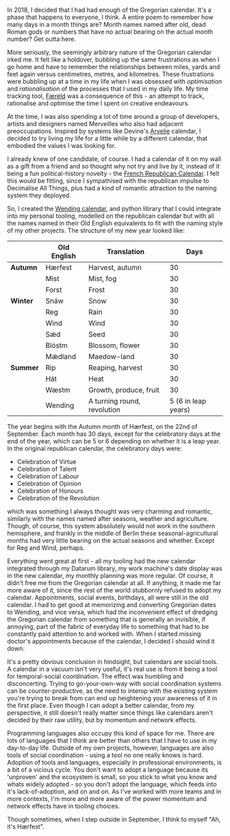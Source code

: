 In 2018, I decided that I had had enough of the Gregorian calendar. It's a phase
that happens to everyone, I think. A entire poem to remember how many days in a
month things are? Month names named after old, dead Roman gods or numbers that
have no actual bearing on the actual month number? Get outta here.

More seriously, the seemingly arbitrary nature of the Gregorian calendar irked
me. It felt like a holdover, bubbling up the same frustrations as when I go home
and have to remember the relationships between miles, yards and feet again versus
centimetres, metres, and kilometres. These frustrations were bubbling up at a time
in my life when I was obsessed with *optimisation* and *rationalisation* of the
processes that I used in my daily life. My time tracking tool, [Færeld](https://github.com/autophagy/faereld)
was a consequence of this - an attempt to track, rationalise and optimise the
time I spent on creative endeavours.

At the time, I was also spending a lot of time around a group of developers, artists
and designers named Merveilles who also had adjacent preoccupations. Inspired
by systems like Devine's [Arvelie](https://wiki.xxiivv.com/site/arvelie.html) calendar,
I decided to try living my life for a little while by a different calendar, that
embodied the values I was looking for.

I already knew of one candidate, of course. I had a calendar of it on my wall as
a gift from a friend and so thought why not try and live by it, instead of it being
a fun political-history novelty - the [French Republican Calendar](https://en.wikipedia.org/wiki/French_Republican_calendar).
I felt this would be fitting, since I sympathised with the republican impulse
to Decimalise All Things, plus had a kind of romantic attraction to the naming
system they deployed.

So, I created the [Wending calendar](https://github.com/autophagy/datarum), and
python library that I could integrate into my personal tooling, modelled on the
republican calendar but with all the names named in their Old English equivalents
to fit with the naming style of my other projects. The structure of my new year
looked like:

| | Old English | Translation | Days |
| -- | -- | -- | -- |
| **Autumn** | Hærfest | Harvest, autumn | 30 |
| | Mist | Mist, fog | 30 |
| | Forst | Frost | 30 |
| **Winter** | Snáw | Snow | 30 |
| | Reg | Rain | 30 |
| | Wind | Wind | 30 |
| | Sǽd | Seed | 30 |
| | Blóstm | Blossom, flower | 30 |
| | Mǽdland | Maedow-land | 30 |
| **Summer** | Rip | Reaping, harvest | 30 |
| | Hát | Heat | 30 |
| | Wæstm | Growth, produce, fruit | 30 |
| | Wending | A turning round, revolution | 5 (6 in leap years) |

The year begins with the Autumn month of Hærfest, on the 22nd of September. Each
month has 30 days, except for the celebratory days at the end of the year, which
can be 5 or 6 depending on whether it is a leap year. In the original republican
calendar, the celebratory days were:

- Celebration of Virtue
- Celebration of Talent
- Celebration of Labour
- Celebration of Opinion
- Celebration of Honours
- Celebration of the Revolution

which was something I always thought was very charming and romantic, similarly
with the names named after seasons, weather and agriculture. Though, of course,
this system absolutely would not work in the southern hemisphere, and frankly
in the middle of Berlin these seasonal-agricultural months had very little
bearing on the actual seasons and whether. Except for Reg and Wind, perhaps.

Everything went great at first - all my tooling had the new calendar integrated
through my Datarum library, my work machine's date display was in the new calendar,
my monthly planning was more regular. Of course, it didn't free me from the
Gregorian calendar at all. If anything, it made me far more aware of it, since the
rest of the world stubbornly refused to adopt my calendar. Appointments, social
events, birthdays, all were still in the old calendar. I had to get good at
memorizing and converting Gregorian dates to Wending, and vice versa, which had
the inconvenient effect of dredging the Gregorian calendar from something that
is generally an invisible, if annoying, part of the fabric of everyday life to
something that had to be constantly paid attention to and worked with. When I
started missing doctor's appointments because of the calendar, I decided I should
wind it down.

It's a pretty obvious conclusion in hindsight, but calendars are social tools.
A calendar in a vacuum isn't very useful, it's real use is from it being a
tool for temporal-social coordination. The effect was humbling and disconcerting.
Trying to go-your-own-way with social coordination systems can be counter-productive,
as the need to interop with the existing system you're trying to break from can
end up heightening your awareness of it in the first place. Even though I can
adopt a better calendar, from my perspective, it still doesn't really matter
since things like calendars aren't decided by their raw utility, but by momentum and
network effects.

Programming languages also occupy this kind of space for me. There are lots of
languages that I think are better than others that I have to use in my day-to-day
life. Outside of my own projects, however, languages are also tools of social
coordination - using a tool no one really knows is hard. Adoption of tools and
languages, especially in professional environments, is a bit of a vicious cycle.
You don't want to adopt a language because its 'unproven' and the ecosystem is small,
so you stick to what you know and whats widely adopted - so you don't adopt the
language, which feeds into it's lack-of-adoption, and on and on. As I've worked
with more teams and in more contexts, I'm more and more aware of the power
momentum and network effects have in tooling choices.

Though sometimes, when I step outside in September, I think to myself "Ah, it's
Hærfest".
